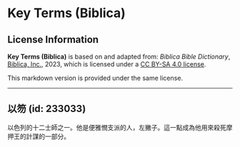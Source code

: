 # Key Terms (Biblica)

## License Information

**Key Terms (Biblica)** is based on and adapted from: _Biblica Bible Dictionary_, [Biblica, Inc.](https://www.biblica.com/), 2023, which is licensed under a [CC BY-SA 4.0 license](https://creativecommons.org/licenses/by-sa/4.0/legalcode.en).

This markdown version is provided under the same license.



--------------------------------

## 以笏 (id: 233033)

以色列的十二士師之一。他是便雅憫支派的人，左撇子。這一點成為他用來殺死摩押王的計謀的一部分。



